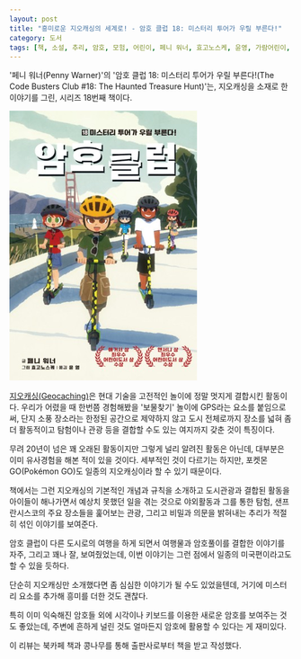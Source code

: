 ```yaml
---
layout: post
title: "흥미로운 지오캐싱의 세계로! - 암호 클럽 18: 미스터리 투어가 우릴 부른다!"
category: 도서
tags: [책, 소설, 추리, 암호, 모험, 어린이, 페니 워너, 효고노스케, 윤영, 가람어린이, 북카페 책과 콩나무, 서평]
---
```


'페니 워너(Penny Warner)'의
'암호 클럽 18: 미스터리 투어가 우릴 부른다!(The Code Busters Club #18: The Haunted Treasure Hunt)'는,
지오캐싱을 소재로 한 이야기를 그린, 시리즈 18번째 책이다.

![표지](/images/the-code-busters-club-18-the-haunted-treasure-hunt-book-h480.jpg)

[지오캐싱(Geocaching)](http://www.geocaching.co.kr/)은 현대 기술을 고전적인 놀이에 정말 멋지게 결합시킨 활동이다.
우리가 어렸을 때 한번쯤 경험해봤을 '보물찾기' 놀이에 GPS라는 요소를 붙임으로써,
단지 소풍 장소라는 한정된 공간으로 제약하지 않고
도시 전체로까지 장소를 넓혀
좀 더 활동적이고 탐험이나 관광 등을 결합할 수도 있는 여지까지 갖춘 것이 특징이다.

무려 20년이 넘은 꽤 오래된 활동이지만 그렇게 널리 알려진 활동은 아닌데,
대부분은 이미 유사경험을 해본 적이 있을 것이다.
세부적인 것이 다르기는 하지만, 포켓몬GO(Pokémon GO)도 일종의 지오캐싱이라 할 수 있기 때문이다.

책에서는 그런 지오캐싱의 기본적인 개념과 규칙을 소개하고
도시관광과 결합된 활동을 아이들이 해나가면서 예상치 못했던 일을 겪는 것으로
야외활동과 그를 통한 탐험,
샌프란시스코의 주요 장소들을 훑어보는 관광,
그리고 비밀과 의문을 밝혀내는 추리가 적절히 섞인 이야기를 보여준다.

암호 클럽이 다른 도시로의 여행을 하게 되면서
여행물과 암호풀이를 결합한 이야기를 자주, 그리고 꽤나 잘, 보여줬었는데,
이번 이야기는 그런 점에서 일종의 미국편이라고도 할 수 있을 듯하다.

단순히 지오캐싱만 소개했다면 좀 심심한 이야기가 될 수도 있었을텐데,
거기에 미스터리 요소를 추가해 흥미를 더한 것도 괜찮다.

특히 이미 익숙해진 암호들 외에
시각이나 키보드를 이용한 새로운 암호를 보여주는 것도 좋았는데,
주변에 흔하게 널린 것도 얼마든지 암호에 활용할 수 있다는 게 재미있다.



<div class="im im-info">
이 리뷰는 북카페 책과 콩나무를 통해 출판사로부터 책을 받고 작성했다.
</div>
